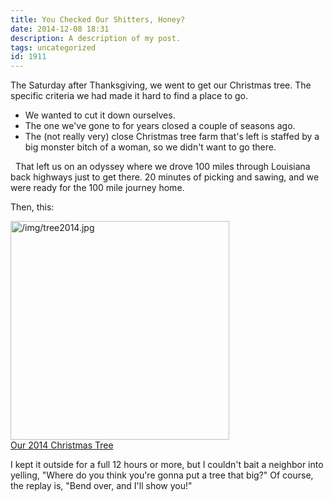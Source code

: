 ```yaml
---
title: You Checked Our Shitters, Honey? 
date: 2014-12-08 18:31
description: A description of my post.
tags: uncategorized
id: 1911
---
```

The Saturday after Thanksgiving, we went to get our Christmas tree.  The specific criteria we had made it hard to find a place to go.

<ul><li>We wanted to cut it down ourselves.</li>
<li>The one we've gone to for years closed a couple of seasons ago.</li>
<li>The (not really very) close Christmas tree farm that's left is staffed by a big monster bitch of a woman, so we didn't want to go there.</li></ul>
<span class="spanEndPreview">&nbsp;</span>
That left us on an odyssey where we drove 100 miles through Louisiana back highways just to get there.  20 minutes of picking and sawing, and we were ready for the 100 mile journey home.

Then, this:

<a class="lightview centered" href="/img/" data-lightview-caption="Our 2014 Christmas Tree" data-lightview-group="group1"><img src="/img/tree2014.jpg" alt="/img/tree2014.jpg" width="350px"><br><span class="caption">Our 2014 Christmas Tree</span></a>

I kept it outside for a full 12 hours or more, but I couldn't bait a neighbor into yelling, "Where do you think you're gonna put a tree that big?"  Of course, the replay is, "Bend over, and I'll show you!"